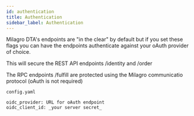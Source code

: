 ```yaml
---
id: authentication
title: Authentication
sidebar_label: Authentication
---
```

Milagro DTA's endpoints are "in the clear" by default but if you set these flags you can have the endpoints authenticate against your oAuth provider of choice.

This will secure the REST API endpoints /identity and /order

The RPC endpoints /fulfill are protected using the Milagro communicatio protocol (oAuth is not required)

```
config.yaml

oidc_provider: URL for oAuth endpoint
oidc_client_id: _your server secret_

```